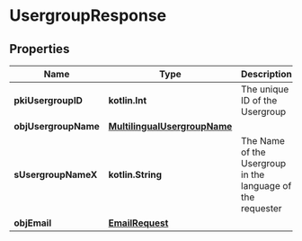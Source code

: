 
# UsergroupResponse

## Properties
| Name | Type | Description | Notes |
| ------------ | ------------- | ------------- | ------------- |
| **pkiUsergroupID** | **kotlin.Int** | The unique ID of the Usergroup |  |
| **objUsergroupName** | [**MultilingualUsergroupName**](MultilingualUsergroupName.md) |  |  |
| **sUsergroupNameX** | **kotlin.String** | The Name of the Usergroup in the language of the requester |  [optional] |
| **objEmail** | [**EmailRequest**](EmailRequest.md) |  |  [optional] |



